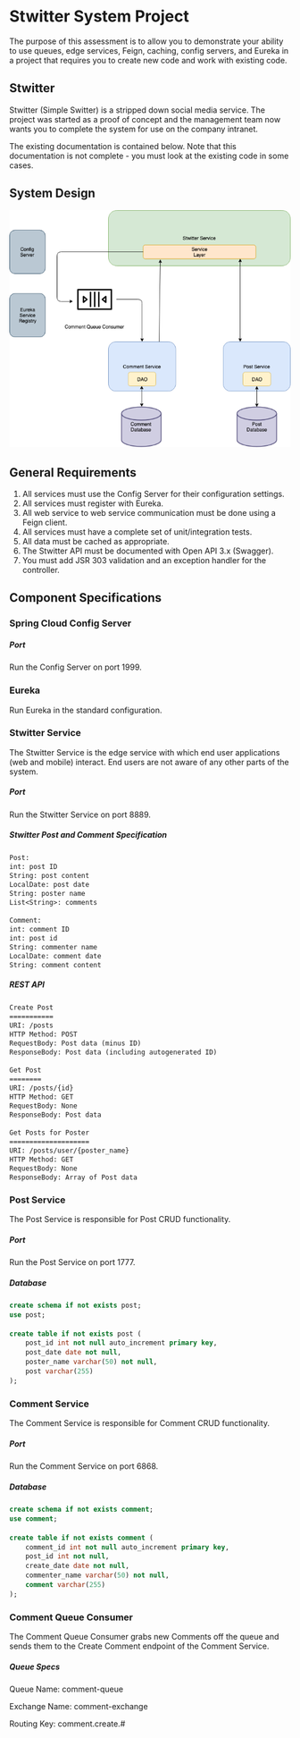 # Stwitter System Project

The purpose of this assessment is to allow you to demonstrate your ability to use queues, edge services, Feign, caching, config servers, and Eureka in a project that requires you to create new code and work with existing code.

## Stwitter

Stwitter (Simple Switter) is a stripped down social media service. The project was started as a proof of concept and the management team now wants you to complete the system for use on the company intranet.

The existing documentation is contained below. Note that this documentation is not complete - you must look at the existing code in some cases.

## System Design



![stwitter-system](images/stwitter-system.png)



## General Requirements

1. All services must use the Config Server for their configuration settings.
2. All services must register with Eureka.
3. All web service to web service communication must be done using a Feign client.
4. All services must have a complete set of unit/integration tests.
5. All data must be cached as appropriate.
6. The Stwitter API must be documented with Open API 3.x (Swagger).
7. You must add JSR 303 validation and an exception handler for the controller.


## Component Specifications

### Spring Cloud Config Server

##### Port

Run the Config Server on port 1999.

### Eureka

Run Eureka in the standard configuration.

### Stwitter Service

The Stwitter Service is the edge service with which end user applications (web and mobile) interact. End users are not aware of any other parts of the system.

##### Port

Run the Stwitter Service on port 8889.

##### Stwitter Post and Comment Specification

```
Post:
int: post ID
String: post content
LocalDate: post date
String: poster name
List<String>: comments

Comment:
int: comment ID
int: post id
String: commenter name
LocalDate: comment date
String: comment content
```



##### REST API

```
Create Post
===========
URI: /posts
HTTP Method: POST
RequestBody: Post data (minus ID)
ResponseBody: Post data (including autogenerated ID)

Get Post
========
URI: /posts/{id}
HTTP Method: GET
RequestBody: None
ResponseBody: Post data

Get Posts for Poster
====================
URI: /posts/user/{poster_name}
HTTP Method: GET
RequestBody: None
ResponseBody: Array of Post data

```



### Post Service

The Post Service is responsible for Post CRUD functionality.

##### Port

Run the Post Service on port 1777.

##### Database

```sql
create schema if not exists post;
use post;

create table if not exists post (
	post_id int not null auto_increment primary key,
    post_date date not null,
    poster_name varchar(50) not null,
    post varchar(255)
);
```



### Comment Service

The Comment Service is responsible for Comment CRUD functionality.

##### Port

Run the Comment Service on port 6868.

##### Database

```sql
create schema if not exists comment;
use comment;

create table if not exists comment (
	comment_id int not null auto_increment primary key,
    post_id int not null,
    create_date date not null,
    commenter_name varchar(50) not null,
    comment varchar(255)
);
```



### Comment Queue Consumer

The Comment Queue Consumer grabs new Comments off the queue and sends them to the Create Comment endpoint of the Comment Service.

##### Queue Specs

Queue Name: comment-queue

Exchange Name: comment-exchange

Routing Key: comment.create.#
